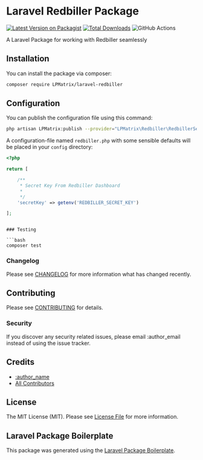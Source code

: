 # Laravel Redbiller Package

[![Latest Version on Packagist](https://img.shields.io/packagist/v/LPMatrix/laravel-redbiller.svg?style=flat-square)](https://packagist.org/packages/LPMatrix/laravel-redbiller)
[![Total Downloads](https://img.shields.io/packagist/dt/LPMatrix/laravel-redbiller.svg?style=flat-square)](https://packagist.org/packages/LPMatrix/laravel-redbiller)
![GitHub Actions](https://github.com/LPMatrix/laravel-redbiller/actions/workflows/main.yml/badge.svg)

A Laravel Package for working with Redbiller seamlessly

## Installation

You can install the package via composer:

```bash
composer require LPMatrix/laravel-redbiller
```

## Configuration

You can publish the configuration file using this command:

```bash
php artisan LPMatrix:publish --provider="LPMatrix\Redbiller\RedbillerServiceProvider"
```

A configuration-file named `redbiller.php` with some sensible defaults will be placed in your `config` directory:

```php
<?php

return [

    /**
     * Secret Key From Redbiller Dashboard
     *
     */
    'secretKey' => getenv('REDBILLER_SECRET_KEY')

];
```
```

### Testing

```bash
composer test
```

### Changelog

Please see [CHANGELOG](CHANGELOG.md) for more information what has changed recently.

## Contributing

Please see [CONTRIBUTING](CONTRIBUTING.md) for details.

### Security

If you discover any security related issues, please email :author_email instead of using the issue tracker.

## Credits

-   [:author_name](https://github.com/LPMatrix)
-   [All Contributors](../../contributors)

## License

The MIT License (MIT). Please see [License File](LICENSE.md) for more information.

## Laravel Package Boilerplate

This package was generated using the [Laravel Package Boilerplate](https://laravelpackageboilerplate.com).
